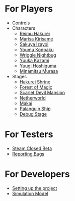 <!-- TITLE: Home -->
<!-- SUBTITLE: A quick summary of Home -->

# For Players
* [Controls](controls)
* Characters
  * [Reimu Hakurei](fantasy-crescendo/characters/reimu_hakurei)
  * [Marisa Kirisame](fantasy-crescendo/characters/marisa_kirisame)
  * [Sakuya Izayoi](fantasy-crescendo/characters/sakuya_izayoi)
  * [Youmu Konpaku](fantasy-crescendo/characters/youmu_konpaku)
  * [Wriggle Nightbug](fantasy-crescendo/characters/wriggle_nightbug)
  * [Yuuka Kazami](fantasy-crescendo/characters/yuuka_kazami)
  * [Yuugi Hoshiguma](fantasy-crescendo/characters/yuugi_hoshiguma)
  * [Minamitsu Murasa](fantasy-crescendo/characters/minamitsu_murasa)
* Stages
  * [Hakurei Shrine](fantasy-crescendo/stages/hakurei_shrine)
  * [Forest of Magic](fantasy-crescendo/stages/forest_of_magic)
  * [Scarlet Devil Mansion](fantasy-crescendo/stages/scarlet_devil_mansion)
  * [Netherworld](fantasy-crescendo/stages/netherworld)
  * [Makai](fantasy-crescendo/stages/makai)
  * [Palanquin Ship](fantasy-crescendo/stages/palanquin_ship)
  * [Debug Stage](fantasy-crescendo/stages/debug)
# For Testers
* [Steam Closed Beta](fantasy-crescendo/testing/steam-closed-beta)
* [Reporting Bugs](fantasy-crescendo/testing/reporting-bugs)
# For Developers
* [Setting up the project](fantasy-crescendo/development/project-setup)
* [Simulation Model](fantasy-crescendo/development/simulation-model)
